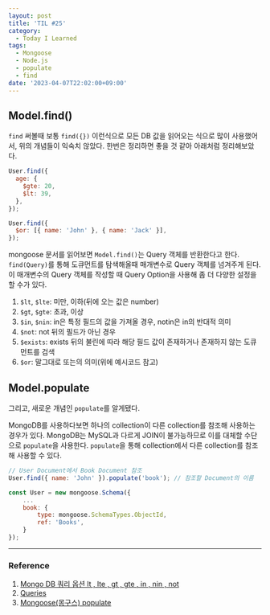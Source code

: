 ```yaml
---
layout: post
title: 'TIL #25'
category:
  - Today I Learned
tags:
  - Mongoose
  - Node.js
  - populate
  - find
date: '2023-04-07T22:02:00+09:00'
---
```


## Model.find()

`find` 써볼때 보통 `find({})` 이런식으로 모든 DB 값을 읽어오는 식으로 많이 사용했어서, 위의 개념들이 익숙치 않았다. 한번은 정리하면 좋을 것 같아 아래처럼 정리해보았다.

```js
User.find({
  age: {
    $gte: 20,
    $lt: 39,
  },
});

User.find({
  $or: [{ name: 'John' }, { name: 'Jack' }],
});
```

mongoose 문서를 읽어보면 `Model.find()`는 Query 객체를 반환한다고 한다. `find(Query)`를 통해 도큐먼트를 탐색해올때 매개변수로 Query 객체를 넘겨주게 된다. 이 매개변수의 Query 객체를 작성할 때 Query Option을 사용해 좀 더 다양한 설정을 할 수가 있다.

1. `$lt`, `$lte`: 미만, 이하(뒤에 오는 값은 number)
2. `$gt`, `$gte`: 초과, 이상
3. `$in`, `$nin`: in은 특정 필드의 값을 가져올 경우, notin은 in의 반대적 의미
4. `$not`: not 뒤의 필드가 아닌 경우
5. `$exists`: exists 뒤의 불린에 따라 해당 필드 값이 존재하거나 존재하지 않는 도큐먼트를 검색
6. `$or`: 말그대로 또는의 의미(위에 예시코드 참고)

## Model.populate

그리고, 새로운 개념인 `populate`를 알게됐다.

MongoDB를 사용하다보면 하나의 collection이 다른 collection를 참조해 사용하는 경우가 있다. MongoDB는 MySQL과 다르게 JOIN이 불가능하므로 이를 대체할 수단으로 `populate`을 사용한다. `populate`을 통해 collection에서 다른 collection를 참조해 사용할 수 있다.

```js
// User Document에서 Book Document 참조
User.find({ name: 'John' }).populate('book'); // 참조할 Document의 이름

const User = new mongoose.Schema({
    ...
    book: {
        type: mongoose.SchemaTypes.ObjectId,
        ref: 'Books',
    }
});
```

---

### Reference

1. [Mongo DB 쿼리 옵션 lt , lte , gt , gte , in , nin , not](https://fors.tistory.com/403)
2. [Queries](https://mongoosejs.com/docs/queries.html)
3. [Mongoose(몽구스) populate](https://www.zerocho.com/category/MongoDB/post/59a66f8372262500184b5363)

